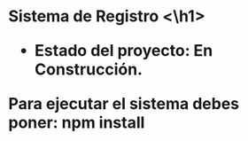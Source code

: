 <h1> Sistema de Registro <\h1>

- Estado del proyecto: En Construcción.

Para ejecutar el sistema debes poner:
npm install
